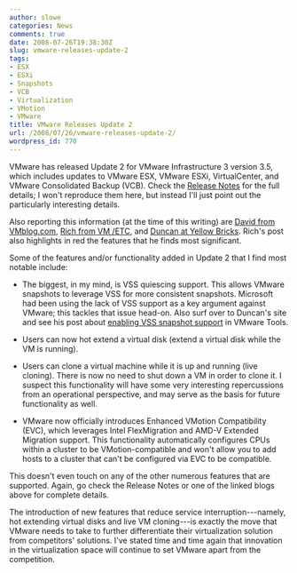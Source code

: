 ```yaml
---
author: slowe
categories: News
comments: true
date: 2008-07-26T19:38:30Z
slug: vmware-releases-update-2
tags:
- ESX
- ESXi
- Snapshots
- VCB
- Virtualization
- VMotion
- VMware
title: VMware Releases Update 2
url: /2008/07/26/vmware-releases-update-2/
wordpress_id: 770
---
```


VMware has released Update 2 for VMware Infrastructure 3 version 3.5, which includes updates to VMware ESX, VMware ESXi, VirtualCenter, and VMware Consolidated Backup (VCB). Check the [Release Notes](http://www.vmware.com/support/vi3/doc/vi3_esx35u2_vc25u2_rel_notes.html) for the full details; I won't reproduce them here, but instead I'll just point out the particularly interesting details.

Also reporting this information (at the time of this writing) are [David from VMblog.com](http://vmblog.com/archive/2008/07/26/vmware-releases-update-2-for-esx-3-5.aspx), [Rich from VM /ETC](http://vmetc.com/2008/07/26/esx-35-update-2-released-with-new-fixes-and-new-features/#more-546), and [Duncan at Yellow Bricks](http://www.yellow-bricks.com/2008/07/26/esx-35-update-2-available-now/). Rich's post also highlights in red the features that he finds most significant.

Some of the features and/or functionality added in Update 2 that I find most notable include:

* The biggest, in my mind, is VSS quiescing support. This allows VMware snapshots to leverage VSS for more consistent snapshots. Microsoft had been using the lack of VSS support as a key argument against VMware; this tackles that issue head-on. Also surf over to Duncan's site and see his post about [enabling VSS snapshot support](http://www.yellow-bricks.com/2008/07/26/vss-snapshots/) in VMware Tools.

* Users can now hot extend a virtual disk (extend a virtual disk while the VM is running).

* Users can clone a virtual machine while it is up and running (live cloning). There is now no need to shut down a VM in order to clone it. I suspect this functionality will have some very interesting repercussions from an operational perspective, and may serve as the basis for future functionality as well.

* VMware now officially introduces Enhanced VMotion Compatibility (EVC), which leverages Intel FlexMigration and AMD-V Extended Migration support. This functionality automatically configures CPUs within a cluster to be VMotion-compatible and won't allow you to add hosts to a cluster that can't be configured via EVC to be compatible.

This doesn't even touch on any of the other numerous features that are supported. Again, go check the Release Notes or one of the linked blogs above for complete details.

The introduction of new features that reduce service interruption---namely, hot extending virtual disks and live VM cloning---is exactly the move that VMware needs to take to further differentiate their virtualization solution from competitors' solutions. I've stated time and time again that innovation in the virtualization space will continue to set VMware apart from the competition.

